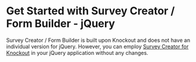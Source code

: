 # Get Started with Survey Creator / Form Builder - jQuery

Survey Creator / Form Builder is built upon Knockout and does not have an individual version for jQuery. However, you can employ [Survey Creator for Knockout](../get-started-creator-knockout/) in your jQuery application without any changes.